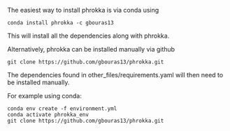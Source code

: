 The easiest way to install phrokka is via conda using

`conda install phrokka -c gbouras13`

This will install all the dependencies along with phrokka.

Alternatively, phrokka can be installed manually via github

`git clone https://github.com/gbouras13/phrokka.git`

The dependencies found in other_files/requirements.yaml will then need to be installed manually.

For example using conda:

```
conda env create -f environment.yml
conda activate phrokka_env
git clone https://github.com/gbouras13/phrokka.git
```
